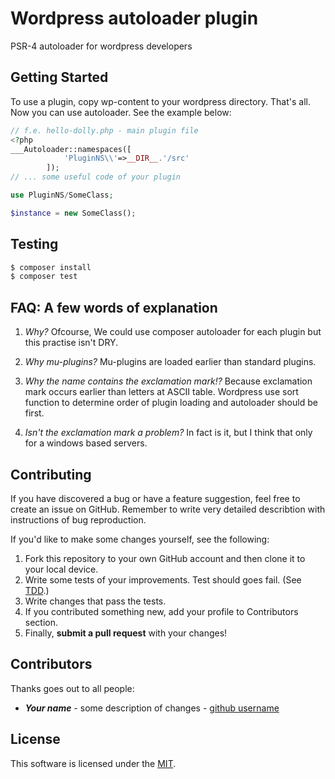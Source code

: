 # Wordpress autoloader plugin
PSR-4 autoloader for wordpress developers
## Getting Started
To use a plugin, copy wp-content to your wordpress directory. That's all. Now you can use autoloader. See the example below:
```php
// f.e. hello-dolly.php - main plugin file
<?php
___Autoloader::namespaces([
            'PluginNS\\'=>__DIR__.'/src'
        ]);
// ... some useful code of your plugin

use PluginNS/SomeClass;

$instance = new SomeClass();
```

## Testing

```bash
$ composer install
$ composer test
```

## FAQ: A few words of explanation

1. *Why?* 
Ofcourse, We could use composer autoloader for each plugin but this practise isn't DRY.

2. *Why mu-plugins?*
Mu-plugins are loaded earlier than standard plugins.

3. *Why the name contains the exclamation mark!?*
Because exclamation mark occurs earlier than letters at ASCII table. Wordpress use sort function to determine order of plugin loading and autoloader should be first.

4. *Isn't the exclamation mark a problem?*
In fact is it, but I think that only for a windows based servers.



## Contributing


If you have discovered a bug or have a feature suggestion, feel free to create an issue on GitHub. Remember to write very detailed describtion with instructions of bug reproduction.

If you'd like to make some changes yourself, see the following:

1. Fork this repository to your own GitHub account and then clone it to your local device.
2. Write some tests of your improvements. Test should goes fail. (See [TDD](https://en.wikipedia.org/wiki/Test-driven_development).) 
3. Write changes that pass the tests.
4. If you contributed something new, add your profile to Contributors section.
5. Finally, **submit a pull request** with your changes!

## Contributors
Thanks goes out to all people:

- ***Your name*** - some description of changes - [github username](https://github.com/writ3it)

## License
This software is licensed under the [MIT](https://github.com/writ3it/wordpress-autoloader-plugin/blob/master/LICENSE).

